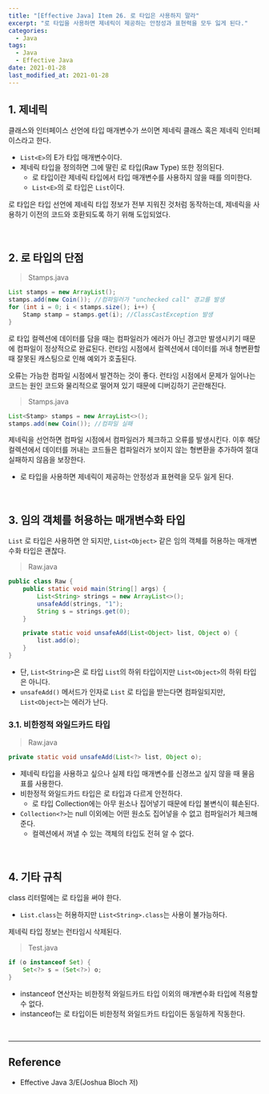 ```yaml
---
title: "[Effective Java] Item 26. 로 타입은 사용하지 말라"
excerpt: "로 타입을 사용하면 제네릭이 제공하는 안정성과 표현력을 모두 잃게 된다."
categories:
  - Java
tags:
  - Java
  - Effective Java
date: 2021-01-28
last_modified_at: 2021-01-28
---
```


## 1. 제네릭

클래스와 인터페이스 선언에 타입 매개변수가 쓰이면 제네릭 클래스 혹은 제네릭 인터페이스라고 한다.

* ``List<E>``의 E가 타입 매개변수이다.
* 제네릭 타입을 정의하면 그에 딸린 로 타입(Raw Type) 또한 정의된다.
  * 로 타입이란 제네릭 타입에서 타입 매개변수를 사용하지 않을 때를 의미한다.
  * ``List<E>``의 로 타입은 ``List``이다.

로 타입은 타입 선언에 제네릭 타입 정보가 전부 지워진 것처럼 동작하는데, 제네릭을 사용하기 이전의 코드와 호환되도록 하기 위해 도입되었다.

<br>

## 2. 로 타입의 단점

> Stamps.java

```java
List stamps = new ArrayList();
stamps.add(new Coin()); //컴파일러가 "unchecked call" 경고를 발생
for (int i = 0; i < stamps.size(); i++) {
    Stamp stamp = stamps.get(i); //ClassCastException 발생
}
```

로 타입 컬렉션에 데이터를 담을 때는 컴파일러가 에러가 아닌 경고만 발생시키기 때문에 컴파일이 정상적으로 완료된다. 런타임 시점에서 컬렉션에서 데이터를 꺼내 형변환할 때 잘못된 캐스팅으로 인해 예외가 호출된다.

오류는 가능한 컴파일 시점에서 발견하는 것이 좋다. 런타임 시점에서 문제가 일어나는 코드는 원인 코드와 물리적으로 떨어져 있기 때문에 디버깅하기 곤란해진다.

> Stamps.java

```java
List<Stamp> stamps = new ArrayList<>();
stamps.add(new Coin()); //컴파일 실패
```

제네릭을 선언하면 컴파일 시점에서 컴파일러가 체크하고 오류를 발생시킨다. 이후 해당 컬렉션에서 데이터를 꺼내는 코드들은 컴파일러가 보이지 않는 형변환을 추가하여 절대 실패하지 않음을 보장한다.

* 로 타입을 사용하면 제네릭이 제공하는 안정성과 표현력을 모두 잃게 된다.

<br>

## 3. 임의 객체를 허용하는 매개변수화 타입

``List`` 로 타입은 사용하면 안 되지만, ``List<Object>`` 같은 임의 객체를 허용하는 매개변수화 타입은 괜찮다.

> Raw.java

```java
public class Raw {
    public static void main(String[] args) {
        List<String> strings = new ArrayList<>();
        unsafeAdd(strings, "1");
        String s = strings.get(0);
    }

    private static void unsafeAdd(List<Object> list, Object o) {
        list.add(o);
    }
}
```

* 단, ``List<String>``은 로 타입 ``List``의 하위 타입이지만 ``List<Object>``의 하위 타입은 아니다.
* ``unsafeAdd()`` 메서드가 인자로 ``List`` 로 타입을 받는다면 컴파일되지만, ``List<Object>``는 에러가 난다.

### 3.1. 비한정적 와일드카드 타입

> Raw.java

```java
private static void unsafeAdd(List<?> list, Object o);
```

* 제네릭 타입을 사용하고 싶으나 실제 타입 매개변수를 신경쓰고 싶지 않을 때 물음표를 사용한다.
* 비한정적 와일드카드 타입은 로 타입과 다르게 안전하다.
  * 로 타입 Collection에는 아무 원소나 집어넣기 때문에 타입 불변식이 훼손된다.
* ``Collection<?>``는 null 이외에는 어떤 원소도 집어넣을 수 없고 컴파일러가 체크해준다.
  * 컬렉션에서 꺼낼 수 있는 객체의 타입도 전혀 알 수 없다.

<br>

## 4. 기타 규칙

class 리터럴에는 로 타입을 써야 한다.

* ``List.class``는 허용하지만 ``List<String>.class``는 사용이 불가능하다.

제네릭 타입 정보는 런타임시 삭제된다.

> Test.java

```java
if (o instanceof Set) {
    Set<?> s = (Set<?>) o;
}
```

* instanceof 연산자는 비한정적 와일드카드 타입 이외의 매개변수화 타입에 적용할 수 없다.
* instanceof는 로 타입이든 비한정적 와일드카드 타입이든 동일하게 작동한다.

<br>

---

## Reference

* Effective Java 3/E(Joshua Bloch 저)
